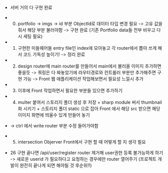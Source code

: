 - 서버 거의 다 구현 완료

- 0. portfolio -> imgs -> id 부분 ObjectId로 데이터 타입 변경 필요 -> 고유 값을 줘서 해당 부분 불러야함 -> 구현 완료 (기존 Portfolio data들 전부 비우고 다시 세팅 필요)

- 1. 구현한 미들웨어들 entry file인 index에 모아놓고 각 router에서 뽑아 쓰게 해서 코드 가독성 높이기! -> 정리 완료

- 2. design router에 main router를 만들어서 main에서 불러올 이미지 추가하면 좋을듯 -> 쿼링은 다 짜놓았기에 라우터경로와 컨트롤러 부분만 추가해주면 구현 가능 -> Front 웹 애플리케이션 작업해보면서 필요성 느낄시 추가

- 3. 이후에 Front 작업하면서 필요한 부분들 있으면 추가하기

- 4. multer 붙여서 스토리지 폴더 생성 후 저장 + sharp module 써서 thumbnail화 시키기 + 스토리지 폴더 static 으로 잡아 Front 에서 해당 src 받으면 해당 이미지 화면에 띄울수 있게 만들어 놓기
- -> ctrl 에서 write router 부분 수정 들어가야함

- 5. intersection Objerver Front에서 구현 할 때 어떻게 할 지 생각 필요

- 26 구현 끝나면 /api/user/register router 제거해 user권한 등록 불가능하게 하기 -> 새로운 userid 가 필요하다고 요청하는 경우에만 router 열어주기 (프로젝트 개발이 완전히 끝나게 되면 해야될 것 후순위!!)
